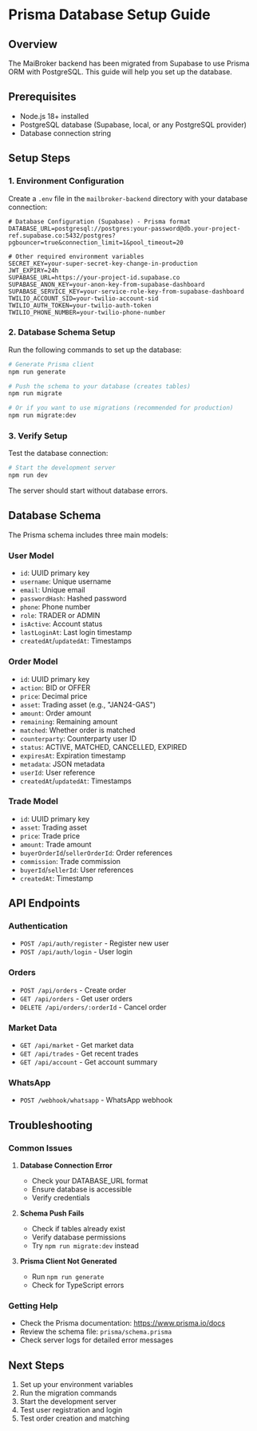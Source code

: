 # Prisma Database Setup Guide

## Overview
The MaiBroker backend has been migrated from Supabase to use Prisma ORM with PostgreSQL. This guide will help you set up the database.

## Prerequisites
- Node.js 18+ installed
- PostgreSQL database (Supabase, local, or any PostgreSQL provider)
- Database connection string

## Setup Steps

### 1. Environment Configuration
Create a `.env` file in the `mailbroker-backend` directory with your database connection:

```env
# Database Configuration (Supabase) - Prisma format
DATABASE_URL=postgresql://postgres:your-password@db.your-project-ref.supabase.co:5432/postgres?pgbouncer=true&connection_limit=1&pool_timeout=20

# Other required environment variables
SECRET_KEY=your-super-secret-key-change-in-production
JWT_EXPIRY=24h
SUPABASE_URL=https://your-project-id.supabase.co
SUPABASE_ANON_KEY=your-anon-key-from-supabase-dashboard
SUPABASE_SERVICE_KEY=your-service-role-key-from-supabase-dashboard
TWILIO_ACCOUNT_SID=your-twilio-account-sid
TWILIO_AUTH_TOKEN=your-twilio-auth-token
TWILIO_PHONE_NUMBER=your-twilio-phone-number
```

### 2. Database Schema Setup
Run the following commands to set up the database:

```bash
# Generate Prisma client
npm run generate

# Push the schema to your database (creates tables)
npm run migrate

# Or if you want to use migrations (recommended for production)
npm run migrate:dev
```

### 3. Verify Setup
Test the database connection:

```bash
# Start the development server
npm run dev
```

The server should start without database errors.

## Database Schema

The Prisma schema includes three main models:

### User Model
- `id`: UUID primary key
- `username`: Unique username
- `email`: Unique email
- `passwordHash`: Hashed password
- `phone`: Phone number
- `role`: TRADER or ADMIN
- `isActive`: Account status
- `lastLoginAt`: Last login timestamp
- `createdAt`/`updatedAt`: Timestamps

### Order Model
- `id`: UUID primary key
- `action`: BID or OFFER
- `price`: Decimal price
- `asset`: Trading asset (e.g., "JAN24-GAS")
- `amount`: Order amount
- `remaining`: Remaining amount
- `matched`: Whether order is matched
- `counterparty`: Counterparty user ID
- `status`: ACTIVE, MATCHED, CANCELLED, EXPIRED
- `expiresAt`: Expiration timestamp
- `metadata`: JSON metadata
- `userId`: User reference
- `createdAt`/`updatedAt`: Timestamps

### Trade Model
- `id`: UUID primary key
- `asset`: Trading asset
- `price`: Trade price
- `amount`: Trade amount
- `buyerOrderId`/`sellerOrderId`: Order references
- `commission`: Trade commission
- `buyerId`/`sellerId`: User references
- `createdAt`: Timestamp

## API Endpoints

### Authentication
- `POST /api/auth/register` - Register new user
- `POST /api/auth/login` - User login

### Orders
- `POST /api/orders` - Create order
- `GET /api/orders` - Get user orders
- `DELETE /api/orders/:orderId` - Cancel order

### Market Data
- `GET /api/market` - Get market data
- `GET /api/trades` - Get recent trades
- `GET /api/account` - Get account summary

### WhatsApp
- `POST /webhook/whatsapp` - WhatsApp webhook

## Troubleshooting

### Common Issues

1. **Database Connection Error**
   - Check your DATABASE_URL format
   - Ensure database is accessible
   - Verify credentials

2. **Schema Push Fails**
   - Check if tables already exist
   - Verify database permissions
   - Try `npm run migrate:dev` instead

3. **Prisma Client Not Generated**
   - Run `npm run generate`
   - Check for TypeScript errors

### Getting Help
- Check the Prisma documentation: https://www.prisma.io/docs
- Review the schema file: `prisma/schema.prisma`
- Check server logs for detailed error messages

## Next Steps
1. Set up your environment variables
2. Run the migration commands
3. Start the development server
4. Test user registration and login
5. Test order creation and matching 